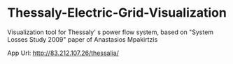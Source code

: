 # Thessaly-Electric-Grid-Visualization
Visualization tool for Thessaly' s power flow system, based on "System Losses Study 2009" paper of Anastasios Mpakirtzis

App Url: http://83.212.107.26/thessalia/
